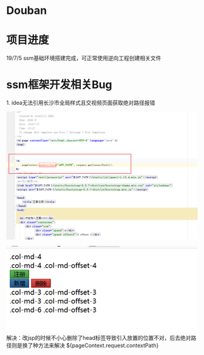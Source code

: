 # Douban
<h1>项目进度</h1>
19/7/5 ssm基础环境搭建完成，可正常使用逆向工程创建相关文件

<h1>ssm框架开发相关Bug</h1>
1.	idea无法引用长沙市全局样式且交视频页面获取绝对路径报错

![](https://github.com/1060471057/Douban/blob/master/Photo/20190707235058.png)

![](https://github.com/1060471057/Douban/blob/master/Photo/20190707235125.png)
解决：改jsp的时候不小心删除了head标签导致引入放置的位置不对，后去绝对路径则是换了种方法来解决 ${pageContext.request.contextPath}
